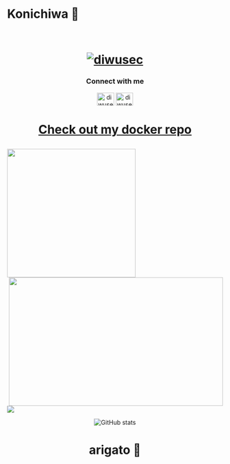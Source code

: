 # Konichiwa 👋

<h1 align="center">
<br>
<a href="https://github.com/diwusec/diwusec"><img src="https://cdn.wallpapersafari.com/17/61/0ecUaq.jpg" alt="diwusec"></a>
<br>
</h1>

  <h3 align="center">Connect with me</h3>
<p align="center">
<a href="https://twitter.com/diwusec" target="blank"><img align="center" src="https://cdn.jsdelivr.net/npm/simple-icons@3.0.1/icons/twitter.svg" alt="diwusec" height="30" width="40" /></a>
<!-- <a href="https://linkedin.com/in/aarush-goyal" target="blank"><img align="center" src="https://cdn.jsdelivr.net/npm/simple-icons@3.0.1/icons/linkedin.svg" alt="aarush-goyal" height="30" width="40" /></a> -->
<a href="https://instagram.com/diwusec" target="blank"><img align="center" src="https://cdn.jsdelivr.net/npm/simple-icons@3.0.1/icons/instagram.svg" alt="diwusec" height="30" width="40" /></a>
</p>
	
<h1 <p align="center"> <a href="https://github.com/diwusec/pentdocks"> Check out my docker repo </a> </p></h1>
		
<p align="left">
<img height="300px" src="https://github-readme-stats.vercel.app/api/top-langs/?username=diwusec&theme=synthwave">
<img align="right" height="300px" width="500px" src="https://github-readme-streak-stats.herokuapp.com/?user=diwusec&theme=synthwave">
</p>
<img src="https://activity-graph.herokuapp.com/graph?username=diwusec&bg_color=2B213A&color=E5289E&line=DA5B0B&point=E1E8EB">
<div align="center">

![GitHub stats](https://github-readme-stats.vercel.app/api?username=diwusec&show_icons=true&theme=synthwave)

# arigato 🙏
